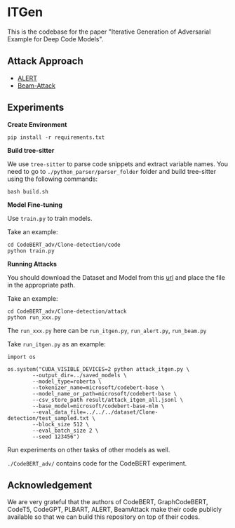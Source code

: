 # ITGen

This is the codebase for the paper "Iterative Generation of Adversarial Example for Deep Code Models".

## Attack Approach
- [ALERT](https://github.com/soarsmu/attack-pretrain-models-of-code/)
- [Beam-Attack](https://github.com/CGCL-codes/Attack_PTMC)

## Experiments


**Create Environment**

```
pip install -r requirements.txt
```

**Build tree-sitter**

We use `tree-sitter` to parse code snippets and extract variable names. You need to go to `./python_parser/parser_folder` folder and build tree-sitter using the following commands:

```
bash build.sh
```

**Model Fine-tuning**

Use `train.py` to train models.

Take an example:

```
cd CodeBERT_adv/Clone-detection/code
python train.py
```

**Running Attacks**

You should download the Dataset and Model from this [url](https://drive.google.com/file/d/1IZXbazNhUdgIs-Yr0flj2yjRMeUvjCHh/view?usp=drive_link) and place the file in the appropriate path. 

Take an example:

```
cd CodeBERT_adv/Clone-detection/attack
python run_xxx.py
```

The `run_xxx.py` here can be `run_itgen.py`, `run_alert.py`, `run_beam.py`

Take `run_itgen.py`  as an example:

```
import os

os.system("CUDA_VISIBLE_DEVICES=2 python attack_itgen.py \
        --output_dir=../saved_models \
        --model_type=roberta \
        --tokenizer_name=microsoft/codebert-base \
        --model_name_or_path=microsoft/codebert-base \
        --csv_store_path result/attack_itgen_all.jsonl \
        --base_model=microsoft/codebert-base-mlm \
        --eval_data_file=../../../dataset/Clone-detection/test_sampled.txt \
        --block_size 512 \
        --eval_batch_size 2 \
        --seed 123456")
```

Run experiments on other tasks of other models as well.

`./CodeBERT_adv/` contains code for the CodeBERT experiment.


<!-- ### Results

results are in `result/` folder, the structure is as follows.

```
CodeBERT_adv/
|-- Clone-detection
   `-- result
       |-- attack_alert_all.jsonl
       |-- attack_beam_all.jsonl
       `-- attack_itgen_all.jsonl
...
```

Take `attack_itgen_all.jsonl` as an example

The csv file contains 9 columns

- `Index: `The number of each sample, 0-3999.
- `Original Code: `The original code before the attack.
- `Adversarial Code: `The adversarial sample code obtained after the successful attack.
- `Program Length: `The length of the code in code token.
- `Identifier Num: `The number of identifiers that the code can extract to.
- `Replaced Identifiers: `Information about identifier replacement in case of a successful attack.
- `Query Times: `Number of query model per attack.
- `Time Cost: `The time consumed per attack, in minutes.
- `Type: ` `0` if it fails, and the method of attack if it succeeds, e.g. `ALERT`, `Beam`, ... .

### Evaluate Result

Run the python script `eval.py` to get the analysis of csv based on csv.

```
cd evaluation
python eval.py
```

In `eval.py` you should change the jsonl path. And the `eval.py` can evaluate the `attack_alert_all.jsonl`, `attack_beam_all.jsonl`, `attack_itgen_all.jsonl`.  -->


## Acknowledgement

We are very grateful that the authors of CodeBERT, GraphCodeBERT, CodeT5, CodeGPT, PLBART, ALERT, BeamAttack make their code publicly available so that we can build this repository on top of their codes. 
